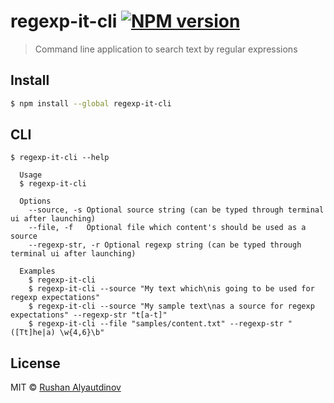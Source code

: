 # regexp-it-cli [![NPM version][npm-image]][npm-url]

> Command line application to search text by regular expressions

## Install

```bash
$ npm install --global regexp-it-cli
```

## CLI

```
$ regexp-it-cli --help

  Usage
  $ regexp-it-cli

  Options
    --source, -s Optional source string (can be typed through terminal ui after launching)
    --file, -f   Optional file which content's should be used as a source
    --regexp-str, -r Optional regexp string (can be typed through terminal ui after launching)

  Examples
    $ regexp-it-cli
    $ regexp-it-cli --source "My text which\nis going to be used for regexp expectations"
    $ regexp-it-cli --source "My sample text\nas a source for regexp expectations" --regexp-str "t[a-t]"
    $ regexp-it-cli --file "samples/content.txt" --regexp-str "([Tt]he|a) \w{4,6}\b"
```

## License

MIT © [Rushan Alyautdinov](https://github.com/akgondber)

[npm-image]: https://img.shields.io/npm/v/regexp-it-cli.svg?style=flat
[npm-url]: https://npmjs.org/package/regexp-it-cli
